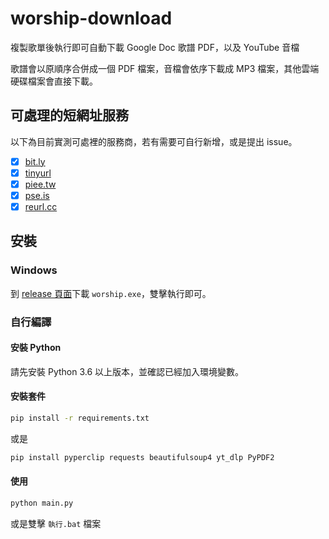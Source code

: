 # worship-download

複製歌單後執行即可自動下載 Google Doc 歌譜 PDF，以及 YouTube 音檔

歌譜會以原順序合併成一個 PDF 檔案，音檔會依序下載成 MP3 檔案，其他雲端硬碟檔案會直接下載。

## 可處理的短網址服務

以下為目前實測可處裡的服務商，若有需要可自行新增，或是提出 issue。

- [x] [bit.ly](https://bitly.com/)
- [x] [tinyurl](https://tinyurl.com/)
- [x] [piee.tw](https://piee.tw)
- [x] [pse.is](https://pse.is/)
- [x] [reurl.cc](https://reurl.cc/)
<!-- - [ ] [](https://) -->

## 安裝

### Windows

到 [release 頁面](https://github.com/Edit-Mr/worship-download/releases/tag/v1.0)下載 `worship.exe`，雙擊執行即可。

### 自行編譯

#### 安裝 Python

請先安裝 Python 3.6 以上版本，並確認已經加入環境變數。

#### 安裝套件

```bash
pip install -r requirements.txt
```

或是

```bash
pip install pyperclip requests beautifulsoup4 yt_dlp PyPDF2
```

#### 使用

```bash
python main.py
```

或是雙擊 `執行.bat` 檔案
